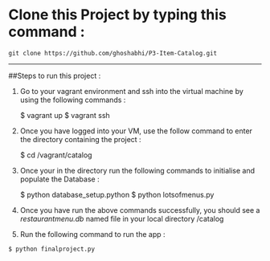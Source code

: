 # Clone this Project by typing this command :
    git clone https://github.com/ghoshabhi/P3-Item-Catalog.git

---------

##Steps to run this project :

1) Go to your vagrant environment and ssh into the virtual machine by using the following commands :

	$ vagrant up
	$ vagrant ssh

2) Once you have logged into your VM, use the follow command to enter the directory containing the project :
	
	$ cd /vagrant/catalog

3) Once your in the directory run the following commands to initialise and populate the Database :
	
	$ python database_setup.python
	$ python lotsofmenus.py
	
4) Once you have run the above commands successfully, you should see a *restaurantmenu.db* named file in your local directory /catalog


5) Run the following command to run the app :

```sh
$ python finalproject.py
```
